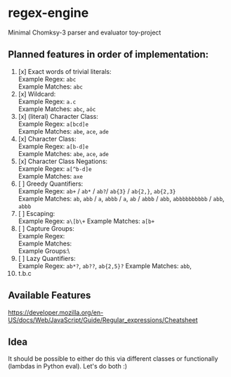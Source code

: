 # regex-engine

Minimal Chomksy-3 parser and evaluator toy-project

## Planned features in order of implementation:

1. [x] Exact words of trivial literals:\
   Example Regex: `abc`\
   Example Matches: `abc`
2. [x] Wildcard:\
   Example Regex: `a.c`\
   Example Matches: `abc`, `aöc`
3. [x] (literal) Character Class:\
   Example Regex: `a[bcd]e`\
   Example Matches: `abe`, `ace`, `ade`
4. [x] Character Class:\
   Example Regex: `a[b-d]e`\
   Example Matches: `abe`, `ace`, `ade`
5. [x] Character Class Negations:\
   Example Regex: `a[^b-d]e`\
   Example Matches: `axe`
6. [ ] Greedy Quantifiers:\
   Example Regex: `ab+` / `ab*` / `ab?`/ `ab{3}` / `ab{2,}`, `ab{2,3}`\
   Example Matches: `ab`, `abb` / `a`, `abbb` / `a`, `ab` / `abbb` / `abb`, `abbbbbbbbbb` / `abb`, `abbb`
7. [ ] Escaping:\
   Example Regex: `a\[b\+`
   Example Matches: `a[b+`
8. [ ] Capture Groups:\
   Example Regex:\
   Example Matches:\
   Example Groups:\
9. [ ] Lazy Quantifiers:\
   Example Regex: `ab*?`, `ab??`, `ab{2,5}?`
   Example Matches: `abb`,
10. t.b.c

## Available Features

https://developer.mozilla.org/en-US/docs/Web/JavaScript/Guide/Regular_expressions/Cheatsheet

## Idea

It should be possible to either do this via different classes or functionally (lambdas in Python eval). Let's do both :) 
